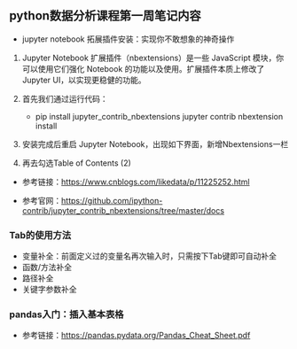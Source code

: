 ## python数据分析课程第一周笔记内容

+ jupyter notebook 拓展插件安装：实现你不敢想象的神奇操作

1. Jupyter Notebook 扩展插件（nbextensions）是一些 JavaScript 模块，你可以使用它们强化 Notebook 的功能以及使用。扩展插件本质上修改了 Jupyter UI，以实现更稳健的功能。

2. 首先我们通过运行代码：
    + pip install jupyter_contrib_nbextensions jupyter contrib nbextension install
3. 安装完成后重启 Jupyter Notebook，出现如下界面，新增Nbextensions一栏 
4. 再去勾选Table of Contents (2)


+ 参考链接：https://www.cnblogs.com/likedata/p/11225252.html

+ 参考官网：https://github.com/ipython-contrib/jupyter_contrib_nbextensions/tree/master/docs

### Tab的使用方法

 + 变量补全：前面定义过的变量名再次输入时，只需按下Tab键即可自动补全
 + 函数/方法补全
 + 路径补全
 + 关键字参数补全
 
 
 ### pandas入门：插入基本表格
 
   + 参考链接：https://pandas.pydata.org/Pandas_Cheat_Sheet.pdf
